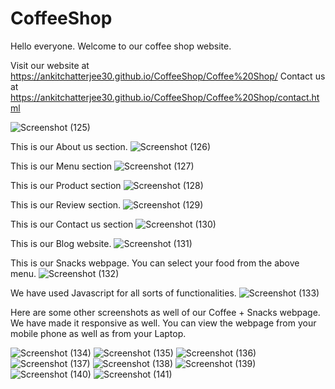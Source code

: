 # CoffeeShop
Hello everyone. Welcome to our coffee shop website.




Visit our website at  https://ankitchatterjee30.github.io/CoffeeShop/Coffee%20Shop/
Contact us at https://ankitchatterjee30.github.io/CoffeeShop/Coffee%20Shop/contact.html



![Screenshot (125)](https://user-images.githubusercontent.com/91140563/194220076-796419db-e055-4f98-9514-59170509a15c.png)



This is our About us section.
![Screenshot (126)](https://user-images.githubusercontent.com/91140563/194220097-a360504c-5d39-4d63-b24a-8eb91946cd07.png)



This is our Menu section
![Screenshot (127)](https://user-images.githubusercontent.com/91140563/194220102-2d0ecbea-fae7-4990-99f0-10e2b9fca22f.png)




This is our Product section
![Screenshot (128)](https://user-images.githubusercontent.com/91140563/194220110-753790b0-4c37-41c1-8d67-3dec7a50cec3.png)



This is our Review section.
![Screenshot (129)](https://user-images.githubusercontent.com/91140563/194220121-9404d595-f8ac-4613-b26b-fece78eac16b.png)




This is our Contact us section
![Screenshot (130)](https://user-images.githubusercontent.com/91140563/194220127-3b78c9ea-6811-453f-b6b4-2d7126a87453.png)




This is our Blog website.
![Screenshot (131)](https://user-images.githubusercontent.com/91140563/194220137-64be99f5-a799-4475-aa05-fce1b4071be1.png)



This is our Snacks webpage.
You can select your food from the above menu.
![Screenshot (132)](https://user-images.githubusercontent.com/91140563/194220178-526128e2-063b-4563-ada7-68208aa5995c.png)


We have used Javascript for all sorts of functionalities.
![Screenshot (133)](https://user-images.githubusercontent.com/91140563/194220202-b7dec8af-69b9-4967-95d9-9e5ad70c6076.png)






Here are some other screenshots as well of our Coffee + Snacks webpage. We have made it responsive as well. You can view the webpage from your mobile phone as well as from your Laptop.


![Screenshot (134)](https://user-images.githubusercontent.com/91140563/194220222-9378bad1-58ea-446f-96fa-4786e9160577.png)
![Screenshot (135)](https://user-images.githubusercontent.com/91140563/194220230-9449685a-cba6-40b6-b93a-5ebd213bb720.png)
![Screenshot (136)](https://user-images.githubusercontent.com/91140563/194220239-a4391b19-e3da-4484-a15c-9c42a0c7ada2.png)
![Screenshot (137)](https://user-images.githubusercontent.com/91140563/194220263-af84d17d-2898-4cc0-9a7b-739930f52507.png)
![Screenshot (138)](https://user-images.githubusercontent.com/91140563/194220270-83524cf6-b1ec-4063-b0ee-05f0e41bcf0b.png)
![Screenshot (139)](https://user-images.githubusercontent.com/91140563/194220274-16ed5397-be5f-47b4-9663-e73cc0b32c46.png)
![Screenshot (140)](https://user-images.githubusercontent.com/91140563/194220276-526acb66-360b-4ce9-ab89-1e8087c43bde.png)
![Screenshot (141)](https://user-images.githubusercontent.com/91140563/194220280-85e0d128-52e1-4268-b4a8-40a5d696a93c.png)
